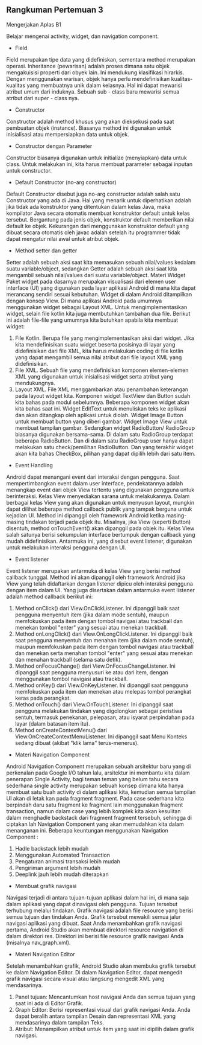 ## Rangkuman Pertemuan 3

Mengerjakan Aplas B1

Belajar mengenai activity, widget, dan navigation component.

- Field

Field merupakan tipe data yang didefiniskan, sementara method merupakan operasi. Inheritance (pewarisan) adalah proses dimana satu objek mengakuisisi properti dari obyek lain. Ini mendukung klasifikasi hirarkis. Dengan menggunakan warisan, objek hanya perlu mendefinisikan kualitas-kualitas yang membuatnya unik dalam kelasnya. Hal ini dapat mewarisi atribut umum dari induknya. Sebuah sub - class baru mewarisi semua atribut dari super - class nya.

- Constructor

Constructor adalah method khusus yang akan dieksekusi pada saat pembuatan objek (instance).
Biasanya method ini digunakan untuk inisialisasi atau mempersiapkan data untuk objek.
 
- Constructor dengan Parameter

Constructor biasanya digunakan untuk initialize (menyiapkan) data untuk class.
Untuk melakukan ini, kita harus membuat parameter sebagai inputan untuk constructor.

- Default Constructor (no-arg constructor)

Default Constructor disebut juga no-arg constructor adalah salah satu Constructor yang ada di Java. 
Hal yang menarik untuk diperhatikan adalah jika tidak ada konstruktor yang ditentukan dalam kelas Java, maka kompilator Java secara otomatis membuat konstruktor default untuk kelas tersebut.
Bergantung pada jenis objek, konstruktor default memberikan nilai default ke objek. Kekurangan dari menggunakan konstruktor default yang dibuat secara otomatis oleh javac adalah setelah itu programmer tidak dapat mengatur nilai awal untuk atribut objek.

- Method setter dan getter

Setter adalah sebuah aksi saat kita memasukan sebuah nilai/values kedalam suatu variable/object, sedangkan Getter adalah sebuah aksi saat kita mengambil sebuah nilai/values dari suatu variable/object.
Materi Widget
Paket widget pada dasarnya merupakan visualisasi dari elemen user interface (UI) yang digunakan pada layar aplikasi Android di mana kita dapat merancang sendiri sesuai kebutuhan. 
Widget di dalam Android ditampilkan dengan konsep View. Di mana aplikasi Android pada umumnya menggunakan widget sebagai Layout XML. Untuk mengimplementasikan widget, selain file kotlin kita juga membutuhkan tambahan dua file. Berikut ini adalah file-file yang umumnya kita butuhkan apabila kita membuat widget: 
1.	File Kotlin. Berupa file yang mengimplementasikan aksi dari widget. Jika kita mendefinisikan suatu widget beserta posisinya di layar yang didefinisikan dari file XML, kita harus melakukan coding di file kotlin yang dapat mengambil semua nilai atribut dari file layout XML yang didefinisikan. 
2.	File XML. Sebuah file yang mendefinisikan komponen elemen-elemen XML yang digunakan untuk inisialisasi widget serta atribut yang mendukungnya. 
3.	Layout XML. File XML menggambarkan atau penambahan keterangan pada layout widget kita. 
Komponen widget TextView dan Button sudah kita bahas pada modul sebelumnya. Beberapa komponen widget akan kita bahas saat ini. Widget EditText untuk menuliskan teks ke aplikasi dan akan ditangkap oleh aplikasi untuk diolah. Widget Image Button untuk membuat button yang diberi gambar. Widget Image View untuk membuat tampilan gambar. Sedangkan widget RadioButton/ RadioGroup biasanya digunakan bersama-sama. 
Di dalam satu RadioGroup terdapat beberapa RadioButton. Dan di dalam satu RadioGroup user hanya dapat melakukan satu check/pemilihan RadioButton. Dan yang terakhir widget akan kita bahas CheckBox, pilihan yang dapat dipilih lebih dari satu item. 

- Event Handling

Android dapat menangani event dari interaksi dengan pengguna. Saat mempertimbangkan event dalam user interface, pendekatannya adalah menangkap event dari objek View tertentu yang digunakan pengguna untuk berinteraksi. Kelas View menyediakan sarana untuk melakukannya. 
Dalam berbagai kelas View yang akan digunakan untuk menyusun layout, mungkin dapat dilihat beberapa method callback publik yang tampak berguna untuk kejadian UI. Method ini dipanggil oleh framework Android ketika masing-masing tindakan terjadi pada objek itu. Misalnya, jika View (seperti Button) disentuh, method onTouchEvent() akan dipanggil pada objek itu. Kelas View salah satunya berisi sekumpulan interface bertumpuk dengan callback yang mudah didefinisikan. Antarmuka ini, yang disebut event listener, digunakan untuk melakukan interaksi pengguna dengan UI. 

- Event listener

Event listener merupakan antarmuka di kelas View yang berisi method callback tunggal. Method ini akan dipanggil oleh framework Android jika View yang telah didaftarkan dengan listener dipicu oleh interaksi pengguna dengan item dalam UI. 
Yang juga disertakan dalam antarmuka event listener adalah method callback berikut ini: 
1.	Method onClick() dari View.OnClickListener. Ini dipanggil baik saat pengguna menyentuh item (jika dalam mode sentuh), maupun memfokuskan pada item dengan tombol navigasi atau trackball dan menekan tombol "enter" yang sesuai atau menekan trackball. 
2.	Method onLongClick() dari View.OnLongClickListener. Ini dipanggil baik saat pengguna menyentuh dan menahan item (jika dalam mode sentuh), maupun memfokuskan pada item dengan tombol navigasi atau trackball dan menekan serta menahan tombol "enter" yang sesuai atau menekan dan menahan trackball (selama satu detik). 
3.	Method onFocusChange() dari View.OnFocusChangeListener. Ini dipanggil saat pengguna menyusuri ke atau dari item, dengan menggunakan tombol navigasi atau trackball. 
4.	Method onKey() dari View.OnKeyListener. Ini dipanggil saat pengguna memfokuskan pada item dan menekan atau melepas tombol perangkat keras pada perangkat. 
5.	Method onTouch() dari View.OnTouchListener. Ini dipanggil saat pengguna melakukan tindakan yang digolongkan sebagai peristiwa sentuh, termasuk penekanan, pelepasan, atau isyarat perpindahan pada layar (dalam batasan item itu). 
6.	Method onCreateContextMenu() dari View.OnCreateContextMenuListener. Ini dipanggil saat Menu Konteks sedang dibuat (akibat "klik lama" terus-menerus).  

- Materi Navigation Component

Android Navigation Component merupakan sebuah arsitektur baru yang di perkenalan pada Google I/O tahun lalu, arsitektur ini membantu kita dalam penerapan Single Activity, bagi teman teman yang belum tahu secara sederhana single activity merupakan sebuah konsep dimana kita hanya membuat satu buah activity di dalam aplikasi kita, kemudian semua tampilan UI akan di letak kan pada fragment fragment.
Pada case sederhana kita berpindah daru satu fragment ke fragment lain menggunakan fragment transaction, namun dalam case yang lebih komplek kita akan kesulitan dalam menghadle backstack dari fragment fragment tersebuh, sehingga di ciptakan lah Navigation Component yang akan memudahkan kita dalam menanganan ini.
Beberapa keuntungan menggunakan Navigation Component :
1.	Hadle backstack lebih mudah
2. Menggunakan Automated Transaction
3.	Pengaturan animasi transaksi lebih mudah
4.	Pengiriman argument lebih mudah
5.	Deeplink jauh lebih mudah diterapkan

- Membuat grafik navigasi

Navigasi terjadi di antara tujuan-tujuan aplikasi dalam hal ini, di mana saja dalam aplikasi yang dapat dinavigasi oleh pengguna. Tujuan tersebut terhubung melalui tindakan.
Grafik navigasi adalah file resource yang berisi semua tujuan dan tindakan Anda. Grafik tersebut mewakili semua jalur navigasi aplikasi yang dibuat.
Saat Anda menambahkan grafik navigasi pertama, Android Studio akan membuat direktori resource navigation di dalam direktori res. Direktori ini berisi file resource grafik navigasi Anda (misalnya nav_graph.xml).

- Materi Navigation Editor

Setelah menambahkan grafik, Android Studio akan membuka grafik tersebut ke dalam Navigation Editor. Di dalam Navigation Editor, dapat mengedit grafik navigasi secara visual atau langsung mengedit XML yang mendasarinya.
1. Panel tujuan: Mencantumkan host navigasi Anda dan semua tujuan yang saat ini ada di Editor Grafik.
2. Graph Editor: Berisi representasi visual dari grafik navigasi Anda. Anda dapat beralih antara tampilan Desain dan representasi XML yang mendasarinya dalam tampilan Teks.
3. Atribut: Menampilkan atribut untuk item yang saat ini dipilih dalam grafik navigasi.
